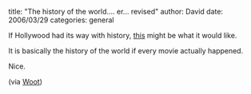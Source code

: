 
title: "The history of the world.... er... revised"
author: David
date: 2006/03/29
categories: general

If Hollywood had its way with history, [this](http://www.paulkerensa.com/movietimeline/) might be what it would like.

It is basically the history of the world if every movie actually happened.

Nice.

(via [Woot](http://www.woot.com/Blog/BlogEntry.aspx?BlogEntryId=1006))

